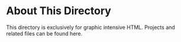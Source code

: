 # About This Directory

This directory is exclusively for graphic intensive HTML. Projects and related files can be found here.